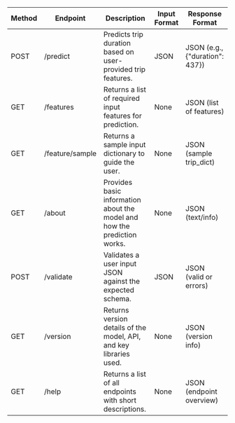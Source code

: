 | Method | Endpoint        | Description                                                                 | Input Format | Response Format               |
|--------|-----------------|-----------------------------------------------------------------------------|--------------|--------------------------------|
| POST   | /predict        | Predicts trip duration based on user-provided trip features.                | JSON         | JSON (e.g., {"duration": 437}) |
| GET    | /features       | Returns a list of required input features for prediction.                   | None         | JSON (list of features)        |
| GET    | /feature/sample | Returns a sample input dictionary to guide the user.                        | None         | JSON (sample trip_dict)        |
| GET    | /about          | Provides basic information about the model and how the prediction works.    | None         | JSON (text/info)               |
| POST   | /validate       | Validates a user input JSON against the expected schema.                    | JSON         | JSON (valid or errors)         |
| GET    | /version        | Returns version details of the model, API, and key libraries used.          | None         | JSON (version info)            |
| GET    | /help           | Returns a list of all endpoints with short descriptions.                    | None         | JSON (endpoint overview)       |